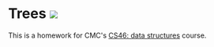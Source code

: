 # Trees ![](https://api.travis-ci.com/maxinebaghdadi/trees.svg?branch=avl)

This is a homework for CMC's [CS46: data structures](https://github.com/mikeizbicki/cmc-csci046) course.
